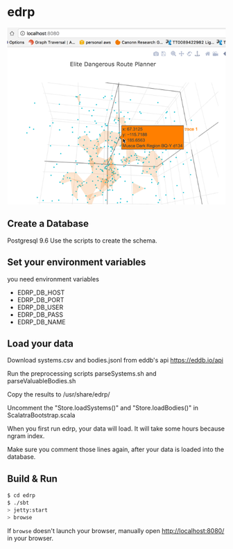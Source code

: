 # edrp #

![screenshot](https://raw.githubusercontent.com/ehartford/edrp-api/master/screenshot.png)


## Create a Database ##

Postgresql 9.6
Use the scripts to create the schema.

## Set your environment variables ##

you need environment variables 

* EDRP_DB_HOST
* EDRP_DB_PORT
* EDRP_DB_USER
* EDRP_DB_PASS
* EDRP_DB_NAME

## Load your data ##

Download systems.csv and bodies.jsonl from eddb's api https://eddb.io/api

Run the preprocessing scripts parseSystems.sh and parseValuableBodies.sh

Copy the results to /usr/share/edrp/

Uncomment the "Store.loadSystems()" and "Store.loadBodies()" in ScalatraBootstrap.scala

When you first run edrp, your data will load.  It will take some hours because ngram index.

Make sure you comment those lines again, after your data is loaded into the database.

## Build & Run ##

```sh
$ cd edrp
$ ./sbt
> jetty:start
> browse
```

If `browse` doesn't launch your browser, manually open [http://localhost:8080/](http://localhost:8080/) in your browser.
